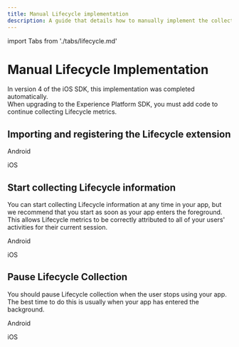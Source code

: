 ```yaml
---
title: Manual Lifecycle implementation
description: A guide that details how to manually implement the collection of Lifecycle metrics.
---
```


import Tabs from './tabs/lifecycle.md'

# Manual Lifecycle Implementation

<InlineAlert variant="info" slots="text"/>

In version 4 of the iOS SDK, this implementation was completed automatically.<br/>When upgrading to the Experience Platform SDK, you must add code to continue collecting Lifecycle metrics.

## Importing and registering the Lifecycle extension

<TabsBlock orientation="horizontal" slots="heading, content" repeat="2"/>

Android

<Tabs query="platform=android&task=import"/>

iOS

<Tabs query="platform=ios&task=import"/>

## Start collecting Lifecycle information

You can start collecting Lifecycle information at any time in your app, but we recommend that you start as soon as your app enters the foreground. This allows Lifecycle metrics to be correctly attributed to all of your users' activities for their current session.

<TabsBlock orientation="horizontal" slots="heading, content" repeat="2"/>

Android

<Tabs query="platform=android&task=collect"/>

iOS

<Tabs query="platform=ios&task=collect"/>

## Pause Lifecycle Collection

You should pause Lifecycle collection when the user stops using your app. The best time to do this is usually when your app has entered the background.

<TabsBlock orientation="horizontal" slots="heading, content" repeat="2"/>

Android

<Tabs query="platform=android&task=pause"/>

iOS

<Tabs query="platform=ios&task=pause"/>